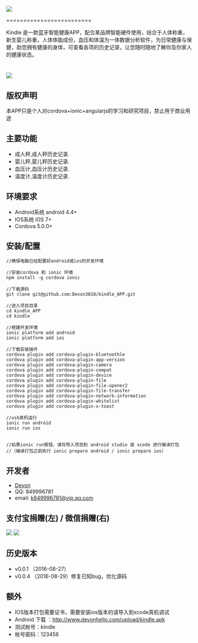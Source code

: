 ![](https://github.com/Devon3818/kindle_APP/blob/master/docs/logo.jpg)

=========================

Kindle 是一款蓝牙智能健康APP，配合某品牌智能硬件使用，综合于人体称重，新生婴儿称重，人体体脂成份，血压和体温为一体数据分析软件，为日常健康与保健，助您拥有健康的身体，可查看各项的历史记录，让您随时随地了解你及你家人的健康状态。


![](https://github.com/Devon3818/kindle_APP/blob/master/docs/Screen.jpg)
=========================

版权声明
------------
本APP只是个人对cordova+ionic+angularjs的学习和研究项目，禁止用于商业用途

主要功能
------------
* 成人秤,成人秤历史记录.
* 婴儿秤,婴儿秤历史记录.
* 血压计,血压计历史记录.
* 温度计,温度计历史记录.

环境要求
------------
* Android系统 android 4.4+
* IOS系统 iOS 7+
* Cordova 5.0.0+

安装/配置
------------
```
//确保电脑已经配置好android或ios的开发环境

//安装cordova 和 ionic 环境
npm install -g cordova ionic

//下载源码
git clone git@github.com:Devon3818/kindle_APP.git

//进入项目目录
cd kindle_APP
cd kindle

//搭建开发环境
ionic platform add android
ionic platform add ios

//下载安装插件
cordova plugin add cordova-plugin-bluetoothle
cordova plugin add cordova-plugin-app-version
cordova plugin add cordova-plugin-camera
cordova plugin add cordova-plugin-compat
cordova plugin add cordova-plugin-device
cordova plugin add cordova-plugin-file
cordova plugin add cordova-plugin-file-opener2
cordova plugin add cordova-plugin-file-transfer
cordova plugin add cordova-plugin-network-information
cordova plugin add cordova-plugin-whitelist
cordova plugin add cordova-plugin-x-toast

//usb真机运行
ionic run android
ionic run ios


//如果ionic run报错，请将导入项目到 android studio 或 xcode 进行编译打包
//（编译打包之前执行 ionic prepare android / ionic prepare ios） 
```

开发者
----------
- [Devon](https://github.com/Devon3818)
- QQ: 849996781
- email: k849996781@vip.qq.com

支付宝捐赠(左) / 微信捐赠(右)
----------
![](https://github.com/Devon3818/kindle_APP/blob/master/docs/zfb.jpg)                  ![](https://github.com/Devon3818/kindle_APP/blob/master/docs/wx.jpg)


历史版本
----------
- v0.0.1 （2016-08-27）
- v0.0.4 （2016-08-29）修复已知bug，优化源码


额外
----------
- IOS版本打包需要证书，需要安装ios版本的请导入到xcode真机调试
- Android 下载 ：http://www.devonhello.com/upload/kindle.apk
- 测试帐号：kindle
- 帐号密码：123456

